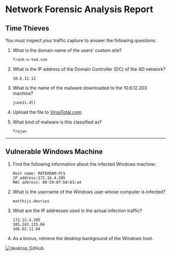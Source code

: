 # Network Forensic Analysis Report


## Time Thieves 
You must inspect your traffic capture to answer the following questions:

1. What is the domain name of the users' custom site? 
    ```
    frank-n-ted.com
    ```

2. What is the IP address of the Domain Controller (DC) of the AD network? 
    ```
    10.6.12.12
    ```

3. What is the name of the malware downloaded to the 10.6.12.203 machine? 
    ```
    june11.dll
    ```

4. Upload the file to [VirusTotal.com](https://www.virustotal.com/gui/). 
5. What kind of malware is this classified as? 
    ```
    Trojan
    ```

---

## Vulnerable Windows Machine

1. Find the following information about the infected Windows machine:
    
    ````
    Host name: ROTERDAM-PC$
    IP address:172.16.4.205
    MAC address: 00:59:07:b0:63:a4

2. What is the username of the Windows user whose computer is infected?
    ```
    matthijs.devries
    ```
3. What are the IP addresses used in the actual infection traffic?
    ```
    172.12.4.205
    185.243.115.84
    166.62.11.64
    ```
4. As a bonus, retrieve the desktop background of the Windows host.

![desktop_GitHub](https://user-images.githubusercontent.com/96896057/181399648-f2e4a800-ab65-4ed3-a710-f8122a148893.png)

